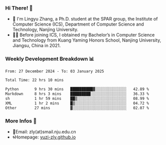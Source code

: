 ### Hi There! 👋 
- 🐳 I'm Lingyu Zhang, a Ph.D. student at the SPAR group, the Institute of Computer Science (ICS), Department of Computer Science and Technology, Nanjing University.
- 🧑‍🎓 Before joining ICS, I obtained my Bachelor’s in Computer Science and Technology from Kuang Yaming Honors School, Nanjing University, Jiangsu, China in 2021.

### Weekly Development Breakdown :bar_chart:

<!--START_SECTION:waka-->

```txt
From: 27 December 2024 - To: 03 January 2025

Total Time: 22 hrs 10 mins

Python       9 hrs 30 mins   ██████████▓░░░░░░░░░░░░░░   42.89 %
Markdown     8 hrs 3 mins    █████████░░░░░░░░░░░░░░░░   36.33 %
sh           1 hr 59 mins    ██▒░░░░░░░░░░░░░░░░░░░░░░   08.99 %
XML          1 hr 2 mins     █▒░░░░░░░░░░░░░░░░░░░░░░░   04.72 %
Other        27 mins         ▓░░░░░░░░░░░░░░░░░░░░░░░░   02.07 %
```

<!--END_SECTION:waka-->

<!--
### Github Contributions :octocat:

![](https://raw.githubusercontent.com/yuzi-zly/yuzi-zly/output/github-contribution-grid-snake.svg)              
-->

### More Infos 📖

- 📧Email: zly(at)smail.nju.edu.cn
- 🌀Homepage: [yuzi-zly.github.io](https://yuzi-zly.github.io/)
